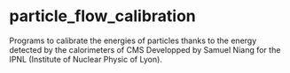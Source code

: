 # particle_flow_calibration
Programs to calibrate the energies of particles thanks to the energy detected by the calorimeters of CMS
Developped by Samuel Niang for the IPNL (Institute of Nuclear Physic of Lyon).
